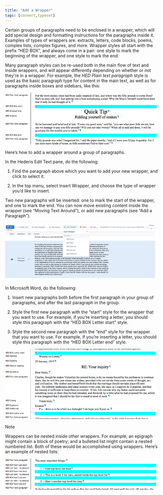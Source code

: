 ```yaml
---
title: "Add a Wrapper"
tags: [convert,typeset]
---
```

 
<html><body><section data-type="chapter" class="hsecchapter" data-hederis-type="hsecchapter" id="add-a-wrapper" data-pi-attrs="id: add-a-wrapper; data-tags: convert,typeset;" role="doc-chapter" data-tags="convert,typeset" data-author-name=" " data-book-title=" " title="Add a Wrapper"><p class="hblkp" data-hederis-type="hblkp" id="pUThyZUFz">Certain groups of paragraphs need to be enclosed in a wrapper, which will add special design and formatting instructions for the paragraphs inside it. Examples of types of wrappers are: extracts, letters, code blocks, poems, complex lists, complex figures, and more. Wrapper styles all start with the prefix &#8220;HED BOX&#8221;, and always come in a pair: one style to mark the beginning of the wrapper, and one style to mark the end.</p><p class="hblkp" data-hederis-type="hblkp" id="pKHts3aue">Many paragraph styles can be re-used both in the main flow of text and inside wrappers, and will appear differently depending on whether or not they&#8217;re in a wrapper. For example, the <em data-hederis-type="hspanem" id="pJ23ixurD">HED Plain text paragraph</em> style is used as the basic paragraph type for content in the main text, as well as for paragraphs inside boxes and sidebars, like this:</p><img data-hederis-type="hblkimg" class="hblkimg" id="pYXib5mrh" src="/images/wrapper1.png" data-img-src="/images/wrapper1.png"/><p class="hblkp" data-hederis-type="hblkp" id="prTwJ8pD5">Here&#8217;s how to add a wrapper around a group of paragraphs.</p><p class="hblkp" data-hederis-type="hblkp" id="pBtE1ov4u">In the Hederis Edit Text pane, do the following:</p><ol class="hwprnumlist" data-hederis-type="hwprnumlist" id="pqDP27cqt"><li class="hblkoli" data-hederis-type="hblkoli" id="li0M8rOFVM"><p class="hblkoli" data-hederis-type="hblklip" id="poHnfGPpU">Find the paragraph above which you want to add your new wrapper, and click to select it.</p></li><li class="hblkoli" data-hederis-type="hblkoli" id="li8fdvffu7"><p class="hblkoli" data-hederis-type="hblklip" id="pYNePPlwk">In the top menu, select Insert Wrapper, and choose the type of wrapper you&#8217;d like to insert.</p></li></ol><p class="hblkp" data-hederis-type="hblkp" id="pEYc6ycqY">Two new paragraphs will be inserted: one to mark the start of the wrapper, and one to mark the end. You can now move existing content inside the wrapper (see &#8220;Moving Text Around&#8221;), or add new paragraphs (see &#8220;Add a Paragraph&#8221;).</p><img data-hederis-type="hblkimg" class="hblkimg" id="p30M2TtyH" src="/images/wrapper2.png" data-img-src="/images/wrapper2.png"/><p class="hblkp" data-hederis-type="hblkp" id="pkn4x4dYI">In Microsoft Word, do the following:</p><ol class="hwprnumlist" data-hederis-type="hwprnumlist" id="pu7kbnhBO"><li class="hblkoli" data-hederis-type="hblkoli" id="lizapZTVGu"><p class="hblkoli" data-hederis-type="hblklip" id="pixhoMNtE">Insert new paragraphs both before the first paragraph in your group of paragraphs, and after the last paragraph in the group.</p></li><li class="hblkoli" data-hederis-type="hblkoli" id="liexn1x0be"><p class="hblkoli" data-hederis-type="hblklip" id="pSci6mR9k">Style the first new paragraph with the &#8220;start&#8221; style for the wrapper that you want to use. For example, if you&#8217;re inserting a letter, you should style this paragraph with the &#8220;HED BOX Letter start&#8221; style.</p></li><li class="hblkoli" data-hederis-type="hblkoli" id="lipNv918AV"><p class="hblkoli" data-hederis-type="hblklip" id="poptV10bC">Style the second new paragraph with the &#8220;end&#8221; style for the wrapper that you want to use. For example, if you&#8217;re inserting a letter, you should style this paragraph with the &#8220;HED BOX Letter end&#8221; style.</p></li></ol><img data-hederis-type="hblkimg" class="hblkimg" id="pi7sNuNRQ" src="/images/letter1.png" data-img-src="/images/letter1.png"/><aside class="hwprbox box" data-hederis-type="hwprbox" id="pVqnN6HDY" data-type="sidebar"><p class="hblktype" data-hederis-type="hblktype" id="pvm4Yt1lZ">Note</p><p class="hblkp" data-hederis-type="hblkp" id="pykRV4kTC">Wrappers can be nested inside other wrappers. For example, an epigraph might contain a block of poetry; and a bulleted list might contain a nested numbered list. Both of these would be accomplished using wrappers. Here&#8217;s an example of nested lists:</p></aside><img data-hederis-type="hblkimg" class="hblkimg" id="phsoBsaE1" src="/images/list1.png" data-img-src="/images/list1.png"/></section></body></html>
